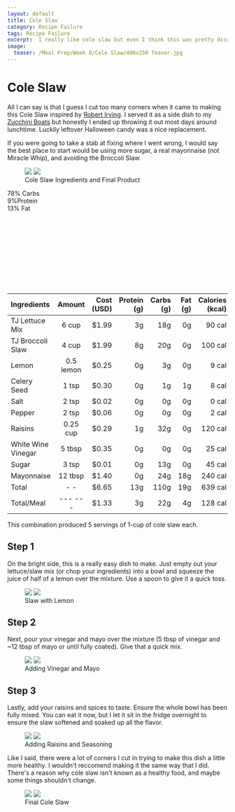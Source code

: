 ```yaml
---
layout: default
title: Cole Slaw
category: Recipe Failure
tags: Recipe Failure
excerpt:  I really like cole slaw but even I think this was pretty disgusting. 
image:
  teaser: /Meal Prep/Week 8/Cole Slaw/400x250 Teaser.jpg
---
```


# Cole Slaw

All I can say is that I guess I cut too many corners when it came to making this Cole Slaw inspired by [Robert Irving](http://www.foodnetwork.com/recipes/robert-irvine/cole-slaw-recipe0-1947123). I served it as a side dish to my [Zucchini Boats]() but honestly I ended up throwing it out most days around lunchtime. Luckily leftover Halloween candy was a nice replacement. 

If you were going to take a stab at fixing where I went wrong, I would say the best place to start would be using more sugar, a real mayonnaise (not Miracle Whip), and avoiding the Broccoli Slaw. 

<figure class="half">
	<img src="{{ site.url }}/images/Meal Prep/Week 8/Cole Slaw/0 Ingredients.jpg">
	<img src="{{ site.url }}/images/Meal Prep/Week 8/Cole Slaw/0.5 Final.jpg">
	<figcaption> Cole Slaw Ingredients and Final Product </figcaption>
</figure>
<div class="c100 p78 big">
  <span>78% Carbs </span>
  <div class="slice">
    <div class="bar"></div>
    <div class="fill"></div>
  </div>
</div>

<div class="c100 p9 big">
  <span>9%Protein </span>
  <div class="slice">
    <div class="bar"></div>
    <div class="fill"></div>
  </div>
</div>

<div class="c100 p13 big">
  <span>13% Fat </span>
  <div class="slice">
    <div class="bar"></div>
    <div class="fill"></div>
  </div>
</div>

<br>
<br />
<br>
<br />
<br>
<br />
<br>
<br />
<br>
<br />


|	**Ingredients**	|	**Amount**		|	 **Cost (USD)** 	|	**Protein (g)**	|	**Carbs (g)**	|	**Fat (g)**	|	**Calories (kcal)**
|	:----------	|	:----------:		|	 ---------: 	|	 ---------: 	|	 ---------: 	|	 ---------: 	|	 ---------: 
|	TJ Lettuce Mix	|	6	cup	|	 $1.99 	|	3g	|	18g	|	0g	|	90 cal
|	TJ Broccoli Slaw	|	4	cup	|	 $1.99 	|	8g	|	20g	|	0g	|	100 cal
|	Lemon	|	0.5	lemon	|	 $0.25 	|	0g	|	3g	|	0g	|	9 cal
|	Celery Seed	|	1	tsp	|	 $0.30 	|	0g	|	1g	|	1g	|	8 cal
|	Salt	|	2	tsp	|	 $0.02 	|	0g	|	0g	|	0g	|	0 cal
|	Pepper	|	2	tsp	|	 $0.06 	|	0g	|	0g	|	0g	|	2 cal
|	Raisins	|	0.25	cup	|	 $0.29 	|	1g	|	32g	|	0g	|	120 cal
|	White Wine Vinegar	|	5	tbsp	|	 $0.35 	|	0g	|	0g	|	0g	|	25 cal
|	Sugar	|	3	tsp	|	 $0.01 	|	0g	|	13g	|	0g	|	45 cal
|	Mayonnaise	|	12	tbsp	|	 $1.40 	|	0g	|	24g	|	18g	|	240 cal
|	Total	|	-	-	|	 $6.65 	|	13g	|	110g	|	19g	|	639 cal
|	Total/Meal	|	---	---	|	 $1.33 	|	3g	|	22g	|	4g	|	128 cal


This combination produced 5 servings of 1-cup of cole slaw each.  


<h2> Step 1 </h2>

On the bright side, this is a really easy dish to make. Just empty out your lettuce/slaw mix (or chop your ingredients) into a bowl and squeeze the juice of half of a lemon over the mixture. Use a spoon to give it a quick toss. 

<figure class="half">
	<img src="{{ site.url }}/images/Meal Prep/Week 8/Cole Slaw/1 Slaw.jpg">
	<img src="{{ site.url }}/images/Meal Prep/Week 8/Cole Slaw/1.5 Lemon.jpg">
	<figcaption> Slaw with Lemon </figcaption>
</figure>

<h2> Step 2 </h2>

Next, pour your vinegar and mayo over the mixture (5 tbsp of vinegar and ~12 tbsp of mayo or until fully coated). Give that a quick mix. 

<figure class="half">
	<img src="{{ site.url }}/images/Meal Prep/Week 8/Cole Slaw/2 Vinegar.jpg">
	<img src="{{ site.url }}/images/Meal Prep/Week 8/Cole Slaw/2.5 Mayo.jpg">
	<figcaption> Adding Vinegar and Mayo </figcaption>
</figure>

<h2> Step 3 </h2>

Lastly, add your raisins and spices to taste. Ensure the whole bowl has been fully mixed. You can eat it now, but I let it sit in the fridge overnight to ensure the slaw softened and soaked up all the flavor. 

<figure class="half">
	<img src="{{ site.url }}/images/Meal Prep/Week 8/Cole Slaw/3 Raisins.jpg">
	<img src="{{ site.url }}/images/Meal Prep/Week 8/Cole Slaw/3.5 Seasoning.jpg">
	<figcaption> Adding Raisins and Seasoning </figcaption>
</figure>

Like I said, there were a lot of corners I cut in trying to make this dish a little more healthy. I wouldn't reccomend making it the same way that I did. There's a reason why cole slaw isn't known as a healthy food, and maybe some things shouldn't change. 

<figure class="half">
	<img src="{{ site.url }}/images/Meal Prep/Week 8/Cole Slaw/4 Final.jpg">
	<img src="{{ site.url }}/images/Meal Prep/Week 8/Cole Slaw/4.5 Final.jpg">
	<figcaption> Final Cole Slaw </figcaption>
</figure>

